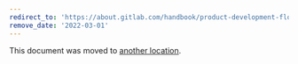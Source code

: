 ```yaml
---
redirect_to: 'https://about.gitlab.com/handbook/product-development-flow/feature-flag-lifecycle/'
remove_date: '2022-03-01'
---
```


This document was moved to [another location](https://about.gitlab.com/handbook/product-development-flow/feature-flag-lifecycle/).

<!-- This redirect file can be deleted after 2022-03-01. -->
<!-- Before deletion, see: https://docs.gitlab.com/ee/development/documentation/#move-or-rename-a-page -->
